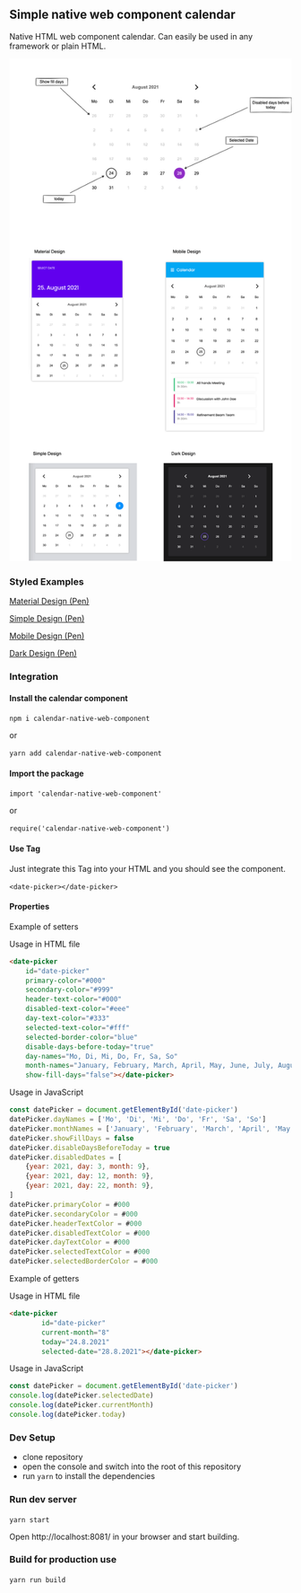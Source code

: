 ## Simple native web component calendar

Native HTML web component calendar. Can easily be used in any framework or plain HTML.

![calendar explained](https://raw.githubusercontent.com/pguso/calendar-web-component/main/images/calendar.png)

### Styled Examples

[Material Design (Pen)](https://codepen.io/pguso/pen/mdwyWMJ)

[Simple Design (Pen)](https://codepen.io/pguso/pen/vYZEJJY)

[Mobile Design (Pen)](https://codepen.io/pguso/pen/VwWYzdw)

[Dark Design (Pen)](https://codepen.io/pguso/pen/YzQPrdr)

### Integration

#### Install the calendar component

```npm i calendar-native-web-component```

or 

```yarn add calendar-native-web-component```

#### Import the package 

```import 'calendar-native-web-component'```

or

```require('calendar-native-web-component')```

#### Use Tag

Just integrate this Tag into your HTML and you should see the component.

```<date-picker></date-picker>```

#### Properties

Example of setters

Usage in HTML file
```html
<date-picker
    id="date-picker"
    primary-color="#000"
    secondary-color="#999"
    header-text-color="#000"
    disabled-text-color="#eee"
    day-text-color="#333"
    selected-text-color="#fff"
    selected-border-color="blue"
    disable-days-before-today="true"
    day-names="Mo, Di, Mi, Do, Fr, Sa, So"
    month-names="January, February, March, April, May, June, July, August, September, October, November, December"
    show-fill-days="false"></date-picker>
```

Usage in JavaScript
```javascript
const datePicker = document.getElementById('date-picker')
datePicker.dayNames = ['Mo', 'Di', 'Mi', 'Do', 'Fr', 'Sa', 'So']
datePicker.monthNames = ['January', 'February', 'March', 'April', 'May', 'June', 'July', 'August', 'September', 'October', 'November', 'December']
datePicker.showFillDays = false
datePicker.disableDaysBeforeToday = true
datePicker.disabledDates = [
    {year: 2021, day: 3, month: 9},
    {year: 2021, day: 12, month: 9},
    {year: 2021, day: 22, month: 9},
]
datePicker.primaryColor = #000
datePicker.secondaryColor = #000
datePicker.headerTextColor = #000
datePicker.disabledTextColor = #000
datePicker.dayTextColor = #000
datePicker.selectedTextColor = #000
datePicker.selectedBorderColor = #000
```

Example of getters

Usage in HTML file
```html
<date-picker
        id="date-picker"
        current-month="8" 
        today="24.8.2021" 
        selected-date="28.8.2021"></date-picker>
```

Usage in JavaScript
```javascript
const datePicker = document.getElementById('date-picker')
console.log(datePicker.selectedDate)
console.log(datePicker.currentMonth)
console.log(datePicker.today)
```

### Dev Setup

- clone repository
- open the console and switch into the root of this repository
- run `yarn` to install the dependencies 

### Run dev server

``` yarn start ```

Open http://localhost:8081/ in your browser and start building.

### Build for production use

``` yarn run build ```
